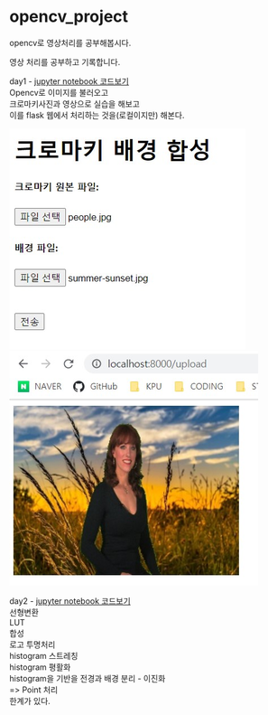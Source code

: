 # opencv_project
 opencv로 영상처리를 공부해봅시다.  

 영상 처리를 공부하고 기록합니다.  

 day1 - [jupyter notebook 코드보기](https://github.com/loftmain/opencv_project/blob/master/opencv_day1.ipynb)  
  Opencv로 이미지를 불러오고  
  크로마키사진과 영상으로 실습을 해보고  
  이를 flask 웹에서 처리하는 것을(로컬이지만) 해본다.


![web](readme-img/web1.jpg)![web1](readme-img/web2.jpg)


day2 - [jupyter notebook 코드보기](https://github.com/loftmain/opencv_project/blob/master/opencv_day2.ipynb)  
 선형변환  
 LUT  
 합성  
 로고 투명처리  
 histogram 스트레칭  
 histogram 평활화  
 histogram을 기반을 전경과 배경 분리 - 이진화  
 => Point 처리  
    한계가 있다.  
